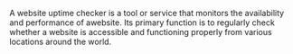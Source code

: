 A website uptime checker is a tool or service that monitors the availability and performance of awebsite. Its primary function is to regularly check whether a website is accessible and functioning properly from various locations around the world.
